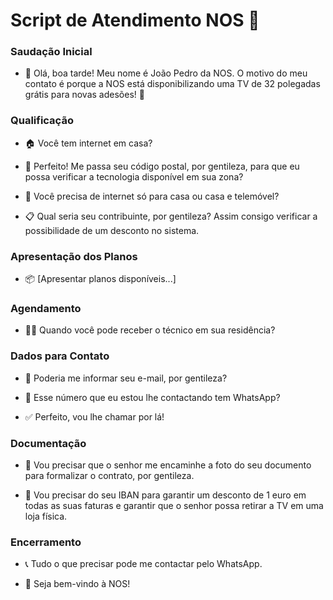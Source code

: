 # Script de Atendimento NOS 📱 

### Saudação Inicial
- 👋 Olá, boa tarde! Meu nome é João Pedro da NOS. O motivo do meu contato é porque a NOS está disponibilizando uma TV de 32 polegadas grátis para novas adesões! 🎁

### Qualificação
- 🏠 Você tem internet em casa?

- 📍 Perfeito! Me passa seu código postal, por gentileza, para que eu possa verificar a tecnologia disponível em sua zona?

- 📱 Você precisa de internet só para casa ou casa e telemóvel?

- 📋 Qual seria seu contribuinte, por gentileza? Assim consigo verificar a possibilidade de um desconto no sistema.

### Apresentação dos Planos
- 📦 [Apresentar planos disponíveis...]

### Agendamento
- 👨‍🔧 Quando você pode receber o técnico em sua residência?

### Dados para Contato
- 📧 Poderia me informar seu e-mail, por gentileza?

- 💬 Esse número que eu estou lhe contactando tem WhatsApp?

- ✅ Perfeito, vou lhe chamar por lá!

### Documentação
- 📄 Vou precisar que o senhor me encaminhe a foto do seu documento para formalizar o contrato, por gentileza.

- 🏦 Vou precisar do seu IBAN para garantir um desconto de 1 euro em todas as suas faturas e garantir que o senhor possa retirar a TV em uma loja física.

### Encerramento
- 📞 Tudo o que precisar pode me contactar pelo WhatsApp.

- 🎉 Seja bem-vindo à NOS!
